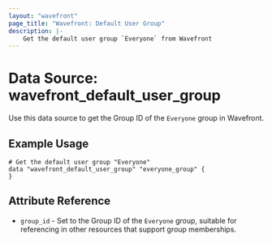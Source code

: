 ```yaml
---
layout: "wavefront"
page_title: "Wavefront: Default User Group"
description: |-
    Get the default user group `Everyone` from Wavefront
---
```


# Data Source: wavefront_default_user_group

Use this data source to get the Group ID of the `Everyone` group in Wavefront.

## Example Usage

```hcl
# Get the default user group "Everyone"
data "wavefront_default_user_group" "everyone_group" {
}
```

## Attribute Reference

* `group_id` - Set to the Group ID of the `Everyone` group, suitable for referencing
  in other resources that support group memberships.
